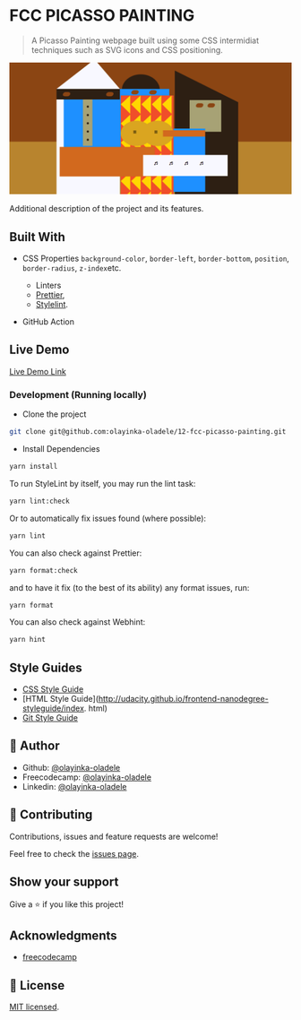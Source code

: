 # FCC PICASSO PAINTING

> A Picasso Painting webpage built using some CSS intermidiat techniques such as SVG icons and CSS positioning.

![screenshot](./app_screenshot.png)

Additional description of the project and its features.

## Built With

- CSS Properties
  `background-color`, `border-left`, `border-bottom`,
  `position`, `border-radius`, `z-index`etc.

  - Linters
  - [Prettier](https://prettier.io/),
  - [Stylelint](https://stylelint.io/).

- GitHub Action

## Live Demo

[Live Demo Link](https://oladele-12-fcc-picasso-painting.netlify.app/)

### Development (Running locally)

- Clone the project

```bash
git clone git@github.com:olayinka-oladele/12-fcc-picasso-painting.git

```

- Install Dependencies

```bash
yarn install
```

To run StyleLint by itself, you may run the lint task:

```bash
yarn lint:check
```

Or to automatically fix issues found (where possible):

```bash
yarn lint
```

You can also check against Prettier:

```bash
yarn format:check
```

and to have it fix (to the best of its ability) any format issues, run:

```bash
yarn format
```

You can also check against Webhint:

```bash
yarn hint
```

## Style Guides

- [CSS Style Guide](http://udacity.github.io/frontend-nanodegree-styleguide/css.html)
- [HTML Style Guide](http://udacity.github.io/frontend-nanodegree-styleguide/index. html)
- [Git Style Guide](https://udacity.github.io/git-styleguide/)

## 👤 Author

- Github: [@olayinka-oladele](https://github.com/olayinka-oladele)
- Freecodecamp: [@olayinka-oladele](https://freecodecamp.com/author)
- Linkedin: [@olayinka-oladele](https://www.linkedin.com/in/author/)

## 🤝 Contributing

Contributions, issues and feature requests are welcome!

Feel free to check the [issues page](../../issues).

## Show your support

Give a ⭐️ if you like this project!

## Acknowledgments

- [freecodecamp](https://www.freecodecamp.org/learn/2022/responsive-web-design/learn-intermediate-css-by-building-a-picasso-painting/step-89)

## 📝 License

[MIT licensed](./LICENSE).
